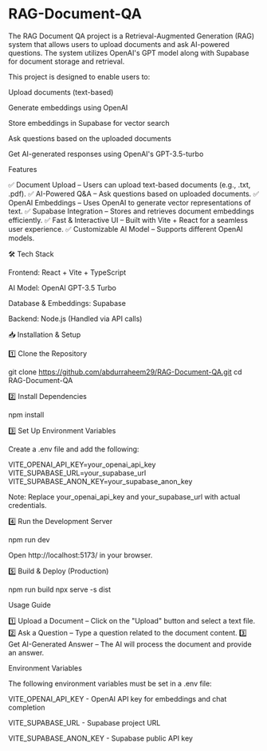 # RAG-Document-QA
The RAG Document QA project is a Retrieval-Augmented Generation (RAG) system that allows users to upload documents and ask AI-powered questions. The system utilizes OpenAI's GPT model along with Supabase for document storage and retrieval.

This project is designed to enable users to:

Upload documents (text-based)

Generate embeddings using OpenAI

Store embeddings in Supabase for vector search

Ask questions based on the uploaded documents

Get AI-generated responses using OpenAI's GPT-3.5-turbo

 Features

✅ Document Upload – Users can upload text-based documents (e.g., .txt, .pdf).
✅ AI-Powered Q&A – Ask questions based on uploaded documents.
✅ OpenAI Embeddings – Uses OpenAI to generate vector representations of text.
✅ Supabase Integration – Stores and retrieves document embeddings efficiently.
✅ Fast & Interactive UI – Built with Vite + React for a seamless user experience.
✅ Customizable AI Model – Supports different OpenAI models.

🛠️ Tech Stack

Frontend: React + Vite + TypeScript

AI Model: OpenAI GPT-3.5 Turbo

Database & Embeddings: Supabase

Backend: Node.js (Handled via API calls)

📥 Installation & Setup

1️⃣ Clone the Repository

git clone https://github.com/abdurraheem29/RAG-Document-QA.git
cd RAG-Document-QA

2️⃣ Install Dependencies

npm install

3️⃣ Set Up Environment Variables

Create a .env file and add the following:

VITE_OPENAI_API_KEY=your_openai_api_key
VITE_SUPABASE_URL=your_supabase_url
VITE_SUPABASE_ANON_KEY=your_supabase_anon_key

Note: Replace your_openai_api_key and your_supabase_url with actual credentials.

4️⃣ Run the Development Server

npm run dev

Open http://localhost:5173/ in your browser.

5️⃣ Build & Deploy (Production)

npm run build
npx serve -s dist

 Usage Guide

1️⃣ Upload a Document – Click on the "Upload" button and select a text file.
2️⃣ Ask a Question – Type a question related to the document content.
3️⃣ Get AI-Generated Answer – The AI will process the document and provide an answer.

 Environment Variables

The following environment variables must be set in a .env file:

VITE_OPENAI_API_KEY - OpenAI API key for embeddings and chat completion

VITE_SUPABASE_URL - Supabase project URL

VITE_SUPABASE_ANON_KEY - Supabase public API key

